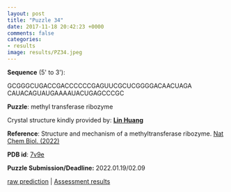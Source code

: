 ```yaml
---
layout: post
title: "Puzzle 34"
date: 2017-11-18 20:42:23 +0000
comments: false
categories: 
- results
image: results/PZ34.jpeg
---
```

**Sequence** (5' to 3'): 

GCGGGCUGACCGACCCCCCGAGUUCGCUCGGGGACAACUAGA
CAUACAGUAUGAAAAUACUGAGCCCGC

**Puzzle**:
methyl transferase ribozyme

Crystal structure kindly provided by: [**Lin Huang**](http://jwz.syshospital.org/Item/468017.aspx)

**Reference**:
Structure and mechanism of a methyltransferase ribozyme.
[Nat Chem Biol. (2022) ](https://pubmed.ncbi.nlm.nih.gov/35301479/)

**PDB id**: [7v9e](http://www.rcsb.org/pdb/explore/explore.do?structureId=7v9e) 

**Puzzle Submission/Deadline:** 2022.01.19/02.09

[raw prediction](https://github.com/rnapuzzles/rnapuzzles.github.io/tree/master/data/PZ34/pdb)    &#124;   [Assessment results](/table/2000/01/01/PZ34-3d.html)
